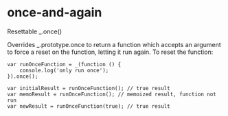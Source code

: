 once-and-again
==============

Resettable _.once()

Overrides _.prototype.once to return a function which accepts an argument to force a reset on the function, letting it run again. To reset the function:

    var runOnceFunction = _(function () {
        console.log('only run once');
    }).once();
    
    var initialResult = runOnceFunction(); // true result
    var memoResult = runOnceFunction(); // memoized result, function not run
    var newResult = runOnceFunction(true); // true result
